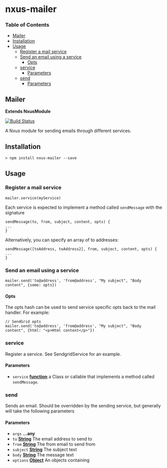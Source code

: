 # nxus-mailer

<!-- Generated by documentation.js. Update this documentation by updating the source code. -->

### Table of Contents

*   [Mailer](#mailer)
*   [Installation](#installation)
*   [Usage](#usage)
    *   [Register a mail service](#register-a-mail-service)
    *   [Send an email using a service](#send-an-email-using-a-service)
        *   [Opts](#opts)
    *   [service](#service)
        *   [Parameters](#parameters)
    *   [send](#send)
        *   [Parameters](#parameters-1)

## Mailer

**Extends NxusModule**

[![Build Status](https://travis-ci.org/nxus/mailer.svg?branch=master)](https://travis-ci.org/nxus/mailer)

A Nxus module for sending emails through different services.

## Installation

    > npm install nxus-mailer --save

## Usage

### Register a mail service

    mailer.service(myService)

Each service is expected to implement a method called `sendMessage` with the signature

    sendMessage(to, from, subject, content, opts) {
    ...
    }

Alternatively, you can specify an array of to addresses:

    sendMessage([toAddress, toAddress2], from, subject, content, opts) {
    ...
    }

### Send an email using a service

    mailer.send('to@address', 'from@address', "My subject", "Body content", {some: opts})

#### Opts

The opts hash can be used to send service specific opts back to the mail handler.  For example:

    // SendGrid opts
    mailer.send('to@address', 'from@address', "My subject", "Body content", {html: "<p>Html content</p>"})

### service

Register a service.  See SendgridService for an example.

#### Parameters

*   `service` **[function](https://developer.mozilla.org/docs/Web/JavaScript/Reference/Statements/function)** a Class or callable that implements a method called `sendMessage`.

### send

Sends an email.  Should be overridden by the sending service, but generally will take the following parameters

#### Parameters

*   `args` **...any** 
*   `to` **[String](https://developer.mozilla.org/docs/Web/JavaScript/Reference/Global_Objects/String)** The email address to send to
*   `from` **[String](https://developer.mozilla.org/docs/Web/JavaScript/Reference/Global_Objects/String)** The from email to send from
*   `subject` **[String](https://developer.mozilla.org/docs/Web/JavaScript/Reference/Global_Objects/String)** The subject text
*   `body` **[String](https://developer.mozilla.org/docs/Web/JavaScript/Reference/Global_Objects/String)** The message text
*   `options` **[Object](https://developer.mozilla.org/docs/Web/JavaScript/Reference/Global_Objects/Object)** An objects containing

